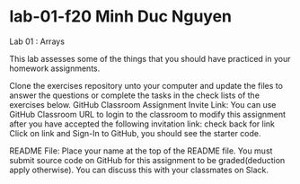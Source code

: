 # lab-01-f20    Minh Duc Nguyen
Lab 01 : Arrays

This lab assesses some of the things that you should have practiced in your homework assignments. 

Clone the exercises repository unto your computer and update the files to answer the questions or complete the tasks in the check lists of the exercises below.
GitHub Classroom Assignment Invite Link: You can use GitHub Classroom URL to login to the classroom to modify this assignment after you have accepted  the following invitation link: check back for link
Click on link and Sign-In to GitHub, you should see the starter code.

README File: Place your name at the top of the README file.
You must submit  source code on GitHub for this assignment to be graded(deduction apply otherwise).
You can discuss this with your classmates on Slack. 
